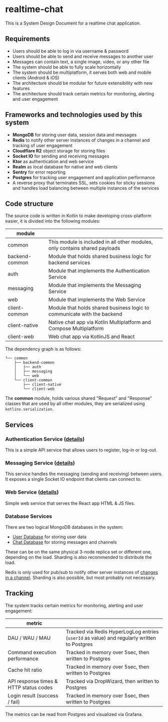 # realtime-chat

This is a System Design Document for a realtime chat application.

## Requirements

- Users should be able to log in via username & password
- Users should be able to send and receive messages to another user
- Messages can contain text, a single image, video, or any other file
- The system should be able to fully scale horizontally
- The system should be multiplatform, it serves both web and mobile clients (Android & iOS)
- The architecture should be modular for future extensibility with new features
- The architecture should track certain metrics for monitoring, alerting and user engagement

## Frameworks and technologies used by this system

- **MongoDB** for storing user data, session data and messages
- **Redis** to notify other server instances of changes in a channel and tracking of user engagement
- **Cloudflare R2** object storage for storing files
- **Socket IO** for sending and receiving messages
- **Ktor** as authentication and web service
- **Realm** as local database for native and web clients
- **Sentry** for error reporting
- **Postgres** for tracking user engagement and application performance
- A reverse proxy that terminates SSL, sets cookies for sticky sessions and handles load balancing between multiple
  instances of the services

## Code structure

The source code is written in Kotlin to make developing cross-platform easier, it is divided into the following modules:

| module         |                                                                             |
|----------------|-----------------------------------------------------------------------------|
| common         | This module is included in all other modules, only contains shared payloads |
| backend-common | Module that holds shared business logic for backend services                |
| auth           | Module that implements the Authentication Service                           |
| messaging      | Module that implements the Messaging Service                                |
| web            | Module that implements the Web Service                                      |
| client-common  | Module that holds shared business logic to communicate with the backend     |
| client-native  | Native chat app via Kotlin Multiplatform and Compose Multiplatform          |
| client-web     | Web chat app via KotlinJS and React                                         |

The dependency graph is as follows:

```
└── common
    ├── backend-common
    │   ├── auth
    │   ├── messaging
    │   └── web
    └── client-common
        ├── client-native
        └── client-web   
```

The **common** module, holds various shared "Request" and "Response" classes that are used by all other modules, they
are serialized using `kotlinx.serialization`.

## Services

### Authentication Service ([details](AUTHENTICATION_SERVICE.md))

This is a simple API service that allows users to register, log-in or log-out.

### Messaging Service ([details](MESSAGING_SERVICE.md))

This service handles the messaging (sending and receiving) between users.
It exposes a single Socket IO endpoint that clients can connect to.

### Web Service ([details](WEB_SERVICE.md))

Simple web service that serves the React app HTML & JS files.

### Database Services

There are two logical MongoDB databases in the system:

- [User Database](USER_DATABASE.md) for storing user data
- [Chat Database](CHAT_DATABASE.md) for storing messages and channels

These can be on the same physical 3-node replica set or different one, depending on the load.
Sharding is also recommended to distribute the load.

Redis is only used for pub/sub to notify other server instances
of [changes in a channel](MESSAGING_SERVICE.md#channel-changes). Sharding is also possible, but most probably not necessary.

## Tracking

The system tracks certain metrics for monitoring, alerting and user engagement:

| metric                                 |                                                                                             |
|----------------------------------------|---------------------------------------------------------------------------------------------|
| DAU / WAU / MAU                        | Tracked via Redis HyperLogLog entries (`userId` as value) and regularly written to Postgres |
| Command execution performance          | Tracked in memory over 5sec, then written to Postgres                                       |
| Cache hit ratio                        | Tracked in memory over 5sec, then written to Postgres                                       |
| API response times & HTTP status codes | Tracked via DropWizard, then written to Postgres                                            |
| Login result (success / fail)          | Tracked in memory over 5sec, then written to Postgres                                       |

The metrics can be read from Postgres and visualized via Grafana.
